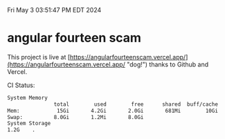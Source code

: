Fri May  3 03:51:47 PM EDT 2024

# angular fourteen scam


This project is live at [https://angularfourteenscam.vercel.app/](https://angularfourteenscam.vercel.app/ "dog!") thanks to Github and Vercel.

CI Status: 

```bash
System Memory
               total        used        free      shared  buff/cache   available
Mem:            15Gi       4.2Gi       2.0Gi       681Mi        10Gi        11Gi
Swap:          8.0Gi       1.2Mi       8.0Gi
System Storage
1.2G	.
```
